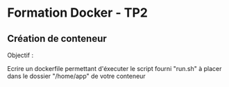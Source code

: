 # Formation Docker - TP2

## Création de conteneur

Objectif :

Ecrire un dockerfile permettant d'éxecuter le script fourni "run.sh" à placer dans le dossier "/home/app" de votre conteneur